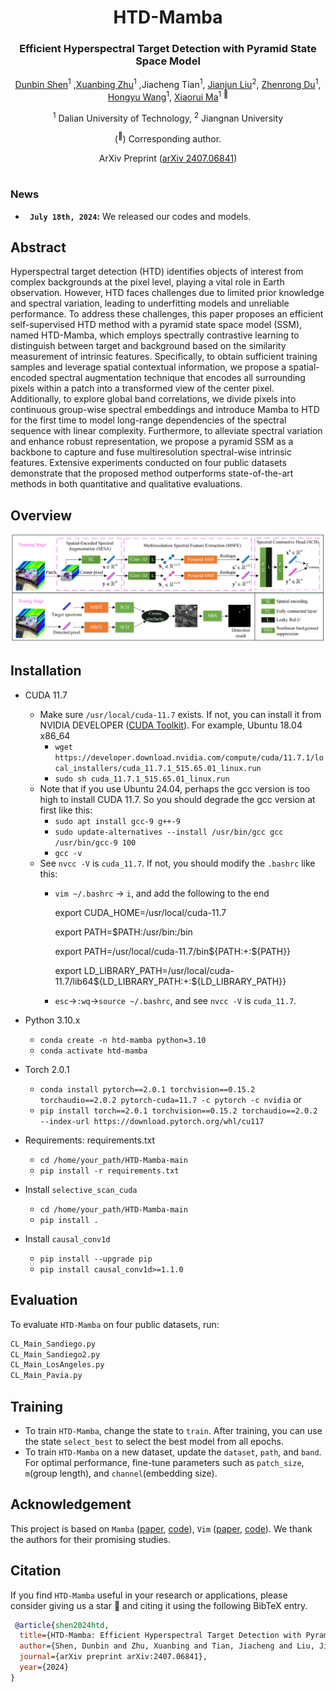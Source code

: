 <div align="center">
<h1>HTD-Mamba </h1>
<h3>Efficient Hyperspectral Target Detection with Pyramid State Space Model</h3>

[Dunbin Shen](https://scholar.google.com/citations?user=DH4VSLMAAAAJ&hl=zh-CN)<sup>1</sup> ,[Xuanbing Zhu](https://github.com/ZHU-0108/FCNet-main)<sup>1</sup> ,Jiacheng Tian<sup>1</sup>, [Jianjun Liu](https://scholar.google.com/citations?user=RfDuPkwAAAAJ&hl=zh-CN)<sup>2</sup>, [Zhenrong Du](https://scholar.google.com/citations?user=QIcuvuYAAAAJ&hl=zh-CN&oi=ao)<sup>1</sup>, [Hongyu Wang](http://faculty.dlut.edu.cn/MMCL_WHY/zh_CN/)<sup>1</sup>, [Xiaorui Ma](https://scholar.google.com/citations?hl=zh-CN&user=bM2EAnMAAAAJ)<sup>1 :email:</sup>

<sup>1</sup>  Dalian University of Technology, <sup>2</sup>  Jiangnan University

(<sup>:email:</sup>) Corresponding author.

ArXiv Preprint ([arXiv 2407.06841](https://arxiv.org/abs/2407.06841))


</div>


#



### News
* **` July 18th, 2024`:** We released our codes and models.️


## Abstract
Hyperspectral target detection (HTD) identifies objects of interest from complex backgrounds at the pixel level, playing a vital role in Earth observation. However, HTD faces challenges due to limited prior knowledge and spectral variation, leading to underfitting models and unreliable performance. To address these challenges, this paper proposes an efficient self-supervised HTD method with a pyramid state space model (SSM), named HTD-Mamba, which employs spectrally contrastive learning to distinguish between target and background based on the similarity measurement of intrinsic features. Specifically, to obtain sufficient training samples and leverage spatial contextual information, we propose a spatial-encoded spectral augmentation technique that encodes all surrounding pixels within a patch into a transformed view of the center pixel. Additionally, to explore global band correlations, we divide pixels into continuous group-wise spectral embeddings and introduce Mamba to HTD for the first time to model long-range dependencies of the spectral sequence with linear complexity. Furthermore, to alleviate spectral variation and enhance robust representation, we propose a pyramid SSM as a backbone to capture and fuse multiresolution spectral-wise intrinsic features. Extensive experiments conducted on four public datasets demonstrate that the proposed method outperforms state-of-the-art methods in both quantitative and qualitative evaluations.

## Overview
<div align="center">
<img src="assets/architecture.png" />
</div>

## Installation
- CUDA 11.7
  - Make sure `/usr/local/cuda-11.7` exists. If not, you can install it from NVIDIA DEVELOPER ([CUDA Toolkit](https://developer.nvidia.com/cuda-toolkit-archive)). For example, Ubuntu 18.04 x86_64
    - `wget https://developer.download.nvidia.com/compute/cuda/11.7.1/local_installers/cuda_11.7.1_515.65.01_linux.run`
    - `sudo sh cuda_11.7.1_515.65.01_linux.run`
  - Note that if you use Ubuntu 24.04, perhaps the gcc version is too high to install CUDA 11.7. So you should degrade the gcc version at first like this:
    - `sudo apt install gcc-9 g++-9`
    - `sudo update-alternatives --install /usr/bin/gcc gcc /usr/bin/gcc-9 100 `
    - `gcc -v`
  - See `nvcc -V` is `cuda_11.7`. If not, you should modify the `.bashrc` like this:
    - `vim ~/.bashrc` -> `i`, and add the following to the end
    
      export CUDA_HOME=/usr/local/cuda-11.7
    
      export PATH=$PATH:/usr/bin:/bin
    
      export PATH=/usr/local/cuda-11.7/bin${PATH:+:${PATH}}
    
      export LD_LIBRARY_PATH=/usr/local/cuda-11.7/lib64${LD_LIBRARY_PATH:+:${LD_LIBRARY_PATH}}
    - `esc`->`:wq`->`source ~/.bashrc`, and see `nvcc -V` is `cuda_11.7`.
- Python 3.10.x
  - `conda create -n htd-mamba python=3.10`
  - `conda activate htd-mamba`

- Torch 2.0.1
  - `conda install pytorch==2.0.1 torchvision==0.15.2 torchaudio==2.0.2 pytorch-cuda=11.7 -c pytorch -c nvidia` or
  - `pip install torch==2.0.1 torchvision==0.15.2 torchaudio==2.0.2 --index-url https://download.pytorch.org/whl/cu117`

- Requirements: requirements.txt
  - `cd /home/your_path/HTD-Mamba-main`
  - `pip install -r requirements.txt`

- Install ``selective_scan_cuda``
  - `cd /home/your_path/HTD-Mamba-main`
  - `pip install .`
  
- Install ``causal_conv1d``
  - `pip install --upgrade pip`
  - `pip install causal_conv1d>=1.1.0`
 
## Evaluation
To evaluate `HTD-Mamba` on four public datasets, run:
```bash
CL_Main_Sandiego.py  
CL_Main_Sandiego2.py
CL_Main_LosAngeles.py
CL_Main_Pavia.py
```
## Training
- To train `HTD-Mamba`, change the state to `train`. After training, you can use the state `select_best` to select the best model from all epochs.
- To train `HTD-Mamba` on a new dataset, update the `dataset`, `path`, and `band`. For optimal performance, fine-tune parameters such as `patch_size`, `m`(group length), and `channel`(embedding size).  
## Acknowledgement
This project is based on `Mamba` ([paper](https://arxiv.org/abs/2312.00752), [code](https://github.com/state-spaces/mamba)), `Vim` ([paper](https://arxiv.org/abs/2401.09417), [code](https://github.com/hustvl/Vim)). We thank the authors for their promising studies.


## Citation
If you find `HTD-Mamba` useful in your research or applications, please consider giving us a star 🌟 and citing it using the following BibTeX entry.

```bibtex
 @article{shen2024htd,
  title={HTD-Mamba: Efficient Hyperspectral Target Detection with Pyramid State Space Model},
  author={Shen, Dunbin and Zhu, Xuanbing and Tian, Jiacheng and Liu, Jianjun and Du, Zhenrong and Wang, Hongyu and Ma, Xiaorui},
  journal={arXiv preprint arXiv:2407.06841},
  year={2024}
}
```
